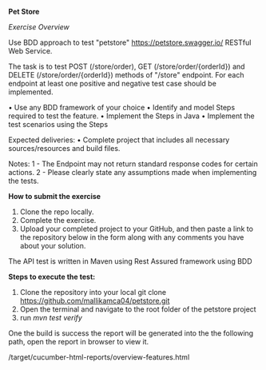 **Pet Store**

_Exercise Overview_

Use BDD approach to test "petstore" https://petstore.swagger.io/ RESTful Web Service.

The task is to test POST (/store/order), GET (/store/order/{orderId}) and DELETE (/store/order/{orderId})  methods of "/store" endpoint. 
For each endpoint at least one positive and negative test case should be implemented.

• Use any BDD framework of your choice
• Identify and model Steps required to test the feature.
• Implement the Steps in Java
• Implement the test scenarios using the Steps 
 
Expected deliveries:
• Complete project that includes all necessary sources/resources and build files.

Notes: 
1 - The Endpoint may not return standard response codes for certain actions.
2 - Please clearly state any assumptions made when implementing the tests.

**How to submit the exercise**
1. Clone the repo locally.
2. Complete the exercise.
3. Upload your completed project to your GitHub, and then paste a link to the repository below in the form along with any comments you have about your solution.

The API test is written in Maven using Rest Assured framework using BDD

**Steps to execute the test:**

1. Clone the repository into your local git clone https://github.com/mallikamca04/petstore.git
2. Open the terminal and navigate to the root folder of the petstore project
3. run _mvn test verify_

One the build is success the report will be generated into the the following path, open the report in browser to view it.

/target/cucumber-html-reports/overview-features.html
